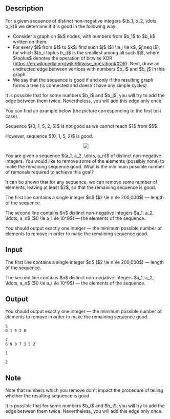 ## Description

<div><p>For a given sequence of <span class="tex-font-style-bf">distinct</span> non-negative integers $(b_1, b_2, \dots, b_k)$ we determine if it is <span class="tex-font-style-bf">good</span> in the following way:</p><ul> <li> Consider a graph on $k$ nodes, with numbers from $b_1$ to $b_k$ written on them.</li><li> For every $i$ from $1$ to $k$: find such $j$ ($1 \le j \le k$, $j\neq i$), for which $(b_i \oplus b_j)$ <span class="tex-font-style-bf">is the smallest</span> among all such $j$, where $\oplus$ denotes the operation of bitwise XOR (<a href="https://en.wikipedia.org/wiki/Bitwise_operation#XOR">https://en.wikipedia.org/wiki/Bitwise_operation#XOR</a>). Next, draw an <span class="tex-font-style-bf">undirected</span> edge between vertices with numbers $b_i$ and $b_j$ in this graph.</li><li> We say that the sequence is <span class="tex-font-style-bf">good</span> if and only if the resulting graph forms a <span class="tex-font-style-bf">tree</span> (is connected and doesn't have any simple cycles). </li></ul><p>It is possible that for some numbers $b_i$ and $b_j$, you will try to add the edge between them twice. Nevertheless, you will add this edge only once.</p><p>You can find an example below (the picture corresponding to the first test case). </p><p>Sequence $(0, 1, 5, 2, 6)$ <span class="tex-font-style-bf">is not</span> good as we <span class="tex-font-style-bf">cannot</span> reach $1$ from $5$.</p><p>However, sequence $(0, 1, 5, 2)$ <span class="tex-font-style-bf">is</span> good. </p><center> <img class="tex-graphics" src="file://uLRigUxd.png" style="max-width: 100.0%;max-height: 100.0%;"> </center><p>You are given a sequence $(a_1, a_2, \dots, a_n)$ of <span class="tex-font-style-bf">distinct</span> non-negative integers. You would like to remove some of the elements (possibly none) to make the <span class="tex-font-style-bf">remaining</span> sequence good. What is the minimum possible number of removals required to achieve this goal?</p><p>It can be shown that for any sequence, we can remove some number of elements, leaving at least $2$, so that the remaining sequence is good.</p></div><div class="input-specification"><p>The first line contains a single integer $n$ ($2 \le n \le 200,000$)&nbsp;— length of the sequence.</p><p>The second line contains $n$ <span class="tex-font-style-bf">distinct</span> non-negative integers $a_1, a_2, \ldots, a_n$ ($0 \le a_i \le 10^9$)&nbsp;— the elements of the sequence.</p></div><div class="output-specification"><p>You should output exactly one integer&nbsp;— the minimum possible number of elements to remove in order to make the remaining sequence good.</p></div>

## Input

<p>The first line contains a single integer $n$ ($2 \le n \le 200,000$)&nbsp;— length of the sequence.</p><p>The second line contains $n$ <span class="tex-font-style-bf">distinct</span> non-negative integers $a_1, a_2, \ldots, a_n$ ($0 \le a_i \le 10^9$)&nbsp;— the elements of the sequence.</p>

## Output

<p>You should output exactly one integer&nbsp;— the minimum possible number of elements to remove in order to make the remaining sequence good.</p>





```input1
5
0 1 5 2 6
```




```input2
7
6 9 8 7 3 5 2
```




```output1
1
```




```output2
2
```



## Note

<p>Note that numbers which you remove <span class="tex-font-style-bf">don't</span> impact the procedure of telling whether the resulting sequence is good.</p><p>It is possible that for some numbers $b_i$ and $b_j$, you will try to add the edge between them twice. Nevertheless, you will add this edge only once.</p>
